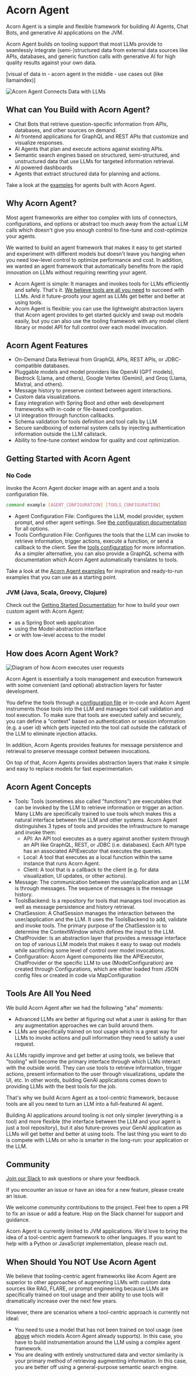 # Acorn Agent

Acorn Agent is a simple and flexible framework for building AI Agents, Chat Bots, and generative AI applications on the JVM.

Acorn Agent builds on tooling support that most LLMs provide to seamlessly integrate (semi-)structured data from external data sources like APIs, databases, and generic function calls with generative AI for high quality results against your own data.

[visual of data in - acorn agent in the middle - use cases out (like llamaindex)]

![Acorn Agent Connects Data with LLMs](img/overview.png)


## What can You Build with Acorn Agent?

* Chat Bots that retrieve question-specific information from APIs, databases, and other sources on demand.
* AI frontend applications for GraphQL and REST APIs that customize and visualize responses.
* AI Agents that plan and execute actions against existing APIs.
* Semantic search engines based on  structured, semi-structured, and unstructured data that use LLMs for targeted information retrieval.
* AI powered dashboards
* Agents that extract structured data for planning and actions.

Take a look at the [examples](/examples) for agents built with Acorn Agent.

## Why Acorn Agent?

Most agent frameworks are either too complex with lots of connectors, configurations, and options or abstract too much away from the actual LLM calls which doesn't give you enough control to fine-tune and cost-optimize your agents.

We wanted to build an agent framework that makes it easy to get started and experiment with different models but doesn't leave you hanging when you need low-level control to optimize performance and cost. In addition, we wanted an agent framework that automatically benefits from the rapid innovation on LLMs without requiring rewriting your agent.

* Acorn Agent is simple: It manages and invokes tools for LLMs efficiently and safely. That's it. [We believe tools are all you need](#tools-are-all-you-need) to succeed with LLMs. And it future-proofs your agent as LLMs get better and better at using tools.
* Acorn Agent is flexible: you can use the lightweight abstraction layers that Acorn agent provides to get started quickly and swap out models easily, but you can also use the tooling framework with any model client library or model API for full control over each model invocation.

## Acorn Agent Features

* On-Demand Data Retrieval from GraphQL APIs, REST APIs, or JDBC-compatible databases.
* Pluggable models and model providers like OpenAI (GPT models), Bedrock (Llama, and others), Google Vertex (Gemini), and Groq (Llama, Mixtral, and others).
* Message history to preserve context between agent interactions.
* Custom data visualizations.
* Easy integration with Spring Boot and other web development frameworks with in-code or file-based configuration.
* UI integration through function callbacks.
* Schema validation for tools definition and tool calls by LLM
* Secure sandboxing of external system calls by injecting authentication information outside the LLM callstack.
* Ability to fine-tune context window for quality and cost optimization.

## Getting Started with Acorn Agent

### No Code

Invoke the Acorn Agent docker image with an agent and a tools configuration file. 

```bash
command example [AGENT_CONFIGURATION] [TOOLS_CONFIGURATION]
```

* Agent Configuration File: Configures the LLM, model provider, system prompt, and other agent settings. See [the configuration documentation](java/acorn-config/) for all options.
* Tools Configuration File: Configures the tools that the LLM can invoke to retrieve information, trigger actions, execute a function, or send a callback to the client. See the [tools configuration](TOOLS_CONFIG.md) for more information. As a simpler alternative, you can also provide a GraphQL schema with documentation which Acorn Agent automatically translates to tools.

Take a look at the [Acorn Agent examples](examples/) for inspiration and ready-to-run examples that you can use as a starting point.

### JVM (Java, Scala, Groovy, Clojure)

Check out the [Getting Started Documentation](java/README.md) for how to build your own custom agent with Acorn Agent:

* as a Spring Boot web application
* using the Model-abstraction interface
* or with low-level access to the model

## How does Acorn Agent Work?

![Diagram of how Acorn executes user requests](img/how_diagram.png)

Acorn Agent is essentially a tools management and execution framework with some convenient (and optional) abstraction layers for faster development.

You define the tools through a [configuration file](TOOLS_CONFIG.md) or in-code and Acorn Agent instruments those tools into the LLM and manages tool call validation and tool execution. To make sure that tools are executed safely and securely, you can define a "context" based on authentication or session information (e.g. a user id) which gets injected into the tool call outside the callstack of the LLM to eliminate injection attacks.

In addition, Acorn Agents provides features for message persistence and retrieval to preserve message context between invocations.

On top of that, Acorn Agents provides abstraction layers that make it simple and easy to replace models for fast experimentation.

## Acorn Agent Concepts

* Tools: Tools (sometimes also called "functions") are executables that can be invoked by the LLM to retrieve information or trigger an action. Many LLMs are specifically trained to use tools which makes this a natural interface between the LLM and other systems. Acorn Agent distinguishes 3 types of tools and provides the infrastructure to manage and invoke them:
  * API: An API tool executes as a query against another system through an API like GraphQL, REST, or JDBC (i.e. databases). Each API type has an associated APIExecutor that executes the queries.
  * Local: A tool that executes as a local function within the same instance that runs Acorn Agent.
  * Client: A tool that is a callback to the client (e.g. for data visualization, UI updates, or other actions).
* Message: The communication between the user/application and an LLM is through messages. The sequence of messages is the message history.
* ToolsBackend: Is a repository for tools that manages tool invocation as well as message persistence and history retrieval.
* ChatSession: A ChatSession manages the interaction between the user/application and the LLM. It uses the ToolsBackend to add, validate and invoke tools. The primary purpose of the ChatSession is to determine the ContextWindow which defines the input to the LLM.
* ChatProvider: Is an abstraction layer that provides a message interface on top of various LLM models that makes it easy to swap out models while sacrificing some level of control over model invocations.
* Configuration: Acorn Agent components like the APIExecutor, ChatProvider or the specific LLM to use (ModelConfiguration) are created through Configurations, which are either loaded from JSON config files or created in code via MapConfiguration

## Tools Are All You Need

We build Acorn Agent after we had the following "aha" moments:
* Advanced LLMs are better at figuring out what a user is asking for than any augmentation approaches we can build around them.
* LLMs are specifically trained on tool usage which is a great way for LLMs to invoke actions and pull information they need to satisfy a user request.

As LLMs rapidly improve and get better at using tools, we believe that "tooling" will become the primary interface through which LLMs interact with the outside world. They can use tools to retrieve information, trigger actions, present information to the user through visualizations, update the UI, etc. In other words, building GenAI applications comes down to providing LLMs with the best tools for the job.

That's why we build Acorn Agent as a tool-centric framework, because tools are all you need to turn an LLM into a full-featured AI agent.

Building AI applications around tooling is not only simpler (everything is a tool) and more flexible (the interface between the LLM and your agent is just a tool repository), but it also future-proves your GenAI application as LLMs will get better and better at using tools. The last thing you want to do is compete with LLMs on who is smarter in the long-run: your application or the LLM.

## Community

[Join our Slack](https://join.slack.com/t/datasqrlcommunity/shared_invite/zt-2l3rl1g6o-im6YXYCqU7t55CNaHqz_Kg) to ask questions or share your feedback.

If you encounter an issue or have an idea for a new feature, please create an issue.

We welcome community contributions to the project. Feel free to open a PR to fix an issue or add a feature. Hop on the Slack channel for support and guidance.

Acorn Agent is currently limited to JVM applications. We'd love to bring the idea of a tool-centric agent framework to other languages. If you want to help with a Python or JavaScript implementation, please reach out.

## When Should You NOT Use Acorn Agent

We believe that tooling-centric agent frameworks like Acorn Agent are superior to other approaches of augmenting LLMs with custom data sources like RAG, FLARE, or prompt engineering because LLMs are specifically trained on tool usage and their ability to use tools will dramatically increase over the next few years.

However, there are scenarios where a tool-centric approach is currently not ideal:
* You need to use a model that has not been trained on tool usage (see [above](#acorn-agent-features) which models Acorn Agent already supports). In this case, you have to build instrumentation around the LLM using a complex agent framework.
* You are dealing with entirely unstructured data and vector similarity is your primary method of retrieving augmenting information. In this case, you are better off using a general-purpose semantic search engine.